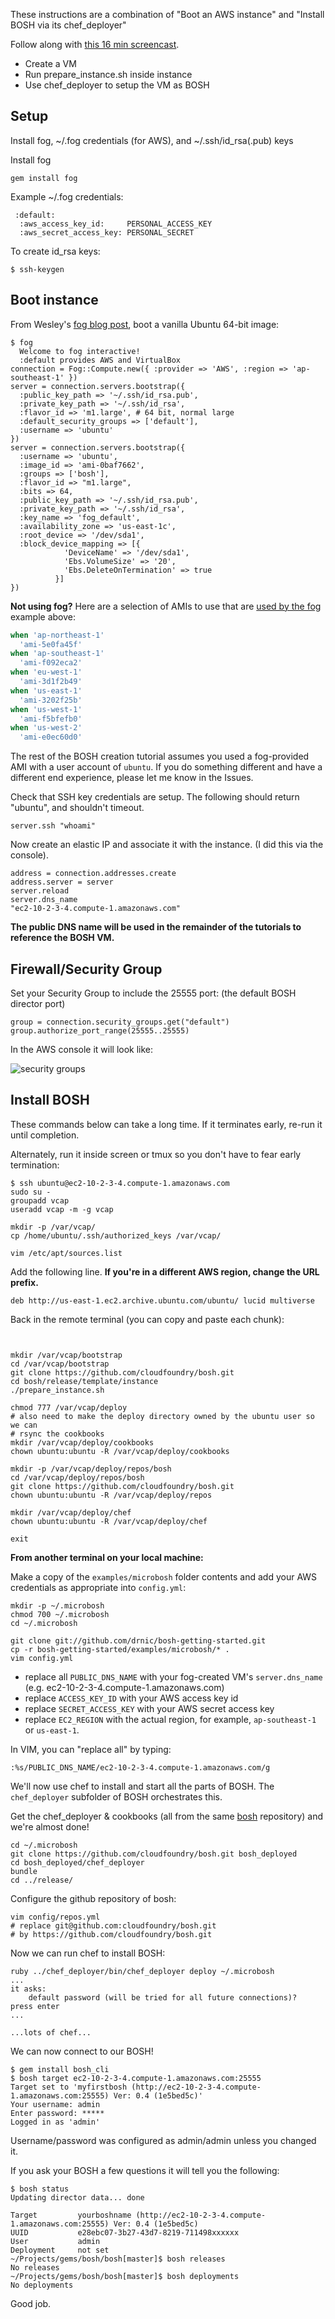 These instructions are a combination of "Boot an AWS instance" and "Install BOSH via its chef_deployer"

Follow along with [this 16 min screencast](https://vimeo.com/40484383).

* Create a VM
* Run prepare_instance.sh inside instance
* Use chef_deployer to setup the VM as BOSH

## Setup

Install fog, \~/.fog credentials (for AWS), and \~/.ssh/id_rsa(.pub) keys

Install fog

```
gem install fog
```

Example \~/.fog credentials:

```
 :default:
  :aws_access_key_id:     PERSONAL_ACCESS_KEY
  :aws_secret_access_key: PERSONAL_SECRET
```
To create id_rsa keys:

```
$ ssh-keygen
```

## Boot instance

From Wesley's [fog blog post](http://www.engineyard.com/blog/2011/spinning-up-cloud-compute-instances/ "Spinning Up Cloud Compute Instances | Engine Yard Blog"), boot a vanilla Ubuntu 64-bit image:

```
$ fog
  Welcome to fog interactive!
  :default provides AWS and VirtualBox
connection = Fog::Compute.new({ :provider => 'AWS', :region => 'ap-southeast-1' })
server = connection.servers.bootstrap({
  :public_key_path => '~/.ssh/id_rsa.pub',
  :private_key_path => '~/.ssh/id_rsa',
  :flavor_id => 'm1.large', # 64 bit, normal large
  :default_security_groups => ['default'],
  :username => 'ubuntu'
})
server = connection.servers.bootstrap({
  :username => 'ubuntu',
  :image_id => 'ami-0baf7662',
  :groups => ['bosh'],
  :flavor_id => "m1.large",
  :bits => 64,
  :public_key_path => '~/.ssh/id_rsa.pub',
  :private_key_path => '~/.ssh/id_rsa',
  :key_name => 'fog_default',
  :availability_zone => 'us-east-1c',
  :root_device => '/dev/sda1',
  :block_device_mapping => [{
            'DeviceName' => '/dev/sda1',
            'Ebs.VolumeSize' => '20',
            'Ebs.DeleteOnTermination' => true
          }]
})
```

**Not using fog?** Here are a selection of AMIs to use that are [used by the fog](https://github.com/fog/fog/blob/master/lib/fog/aws/models/compute/server.rb#L55-66) example above:

```ruby
when 'ap-northeast-1'
  'ami-5e0fa45f'
when 'ap-southeast-1'
  'ami-f092eca2'
when 'eu-west-1'
  'ami-3d1f2b49'
when 'us-east-1'
  'ami-3202f25b'
when 'us-west-1'
  'ami-f5bfefb0'
when 'us-west-2'
  'ami-e0ec60d0'
```

The rest of the BOSH creation tutorial assumes you used a fog-provided AMI with a user account of `ubuntu`. If you do something different and have a different end experience, please let me know in the Issues.

Check that SSH key credentials are setup. The following should return "ubuntu", and shouldn't timeout.

```
server.ssh "whoami"
```

Now create an elastic IP and associate it with the instance. (I did this via the console).

```
address = connection.addresses.create
address.server = server
server.reload
server.dns_name
"ec2-10-2-3-4.compute-1.amazonaws.com"
```

**The public DNS name will be used in the remainder of the tutorials to reference the BOSH VM.**

## Firewall/Security Group

Set your Security Group to include the 25555 port: (the default BOSH director port)

```
group = connection.security_groups.get("default")
group.authorize_port_range(25555..25555)
```

In the AWS console it will look like:

![security groups](https://img.skitch.com/20120414-m9g6ndg3gfjs7kdqhbp2y9a6y.png)

## Install BOSH

These commands below can take a long time. If it terminates early, re-run it until completion.

Alternately, run it inside screen or tmux so you don't have to fear early termination:

```
$ ssh ubuntu@ec2-10-2-3-4.compute-1.amazonaws.com
sudo su -
groupadd vcap 
useradd vcap -m -g vcap

mkdir -p /var/vcap/
cp /home/ubuntu/.ssh/authorized_keys /var/vcap/

vim /etc/apt/sources.list
```

Add the following line. **If you're in a different AWS region, change the URL prefix.**

```
deb http://us-east-1.ec2.archive.ubuntu.com/ubuntu/ lucid multiverse
```

Back in the remote terminal (you can copy and paste each chunk):

```


mkdir /var/vcap/bootstrap
cd /var/vcap/bootstrap
git clone https://github.com/cloudfoundry/bosh.git
cd bosh/release/template/instance
./prepare_instance.sh

chmod 777 /var/vcap/deploy
# also need to make the deploy directory owned by the ubuntu user so we can
# rsync the cookbooks
mkdir /var/vcap/deploy/cookbooks
chown ubuntu:ubuntu -R /var/vcap/deploy/cookbooks

mkdir -p /var/vcap/deploy/repos/bosh
cd /var/vcap/deploy/repos/bosh
git clone https://github.com/cloudfoundry/bosh.git
chown ubuntu:ubuntu -R /var/vcap/deploy/repos

mkdir /var/vcap/deploy/chef
chown ubuntu:ubuntu -R /var/vcap/deploy/chef

exit
```

**From another terminal on your local machine:**

Make a copy of the `examples/microbosh` folder contents and add your AWS credentials as appropriate into `config.yml`:

```
mkdir -p ~/.microbosh
chmod 700 ~/.microbosh
cd ~/.microbosh

git clone git://github.com/drnic/bosh-getting-started.git
cp -r bosh-getting-started/examples/microbosh/* .
vim config.yml
```

* replace all `PUBLIC_DNS_NAME` with your fog-created VM's `server.dns_name` (e.g. ec2-10-2-3-4.compute-1.amazonaws.com)
* replace `ACCESS_KEY_ID` with your AWS access key id
* replace `SECRET_ACCESS_KEY` with your AWS secret access key
* replace `EC2_REGION` with the actual region, for example, `ap-southeast-1` or `us-east-1`.

In VIM, you can "replace all" by typing:

```
:%s/PUBLIC_DNS_NAME/ec2-10-2-3-4.compute-1.amazonaws.com/g
```

We'll now use chef to install and start all the parts of BOSH. The `chef_deployer` subfolder of BOSH orchestrates this.

Get the chef_deployer & cookbooks (all from the same [bosh](https://github.com/cloudfoundry/bosh) repository) and we're almost done!

```
cd ~/.microbosh
git clone https://github.com/cloudfoundry/bosh.git bosh_deployed
cd bosh_deployed/chef_deployer
bundle
cd ../release/
```

Configure the github repository of bosh:
```
vim config/repos.yml
# replace git@github.com:cloudfoundry/bosh.git
# by https://github.com/cloudfoundry/bosh.git
```

Now we can run chef to install BOSH:

```
ruby ../chef_deployer/bin/chef_deployer deploy ~/.microbosh
...
it asks:
    default password (will be tried for all future connections)?
press enter
...

...lots of chef...
```

We can now connect to our BOSH!

```
$ gem install bosh_cli
$ bosh target ec2-10-2-3-4.compute-1.amazonaws.com:25555
Target set to 'myfirstbosh (http://ec2-10-2-3-4.compute-1.amazonaws.com:25555) Ver: 0.4 (1e5bed5c)'
Your username: admin
Enter password: *****
Logged in as 'admin'
```

Username/password was configured as admin/admin unless you changed it.

If you ask your BOSH a few questions it will tell you the following:

```
$ bosh status
Updating director data... done

Target         yourboshname (http://ec2-10-2-3-4.compute-1.amazonaws.com:25555) Ver: 0.4 (1e5bed5c)
UUID           e28ebc07-3b27-43d7-8219-711498xxxxxx
User           admin
Deployment     not set
~/Projects/gems/bosh/bosh[master]$ bosh releases
No releases
~/Projects/gems/bosh/bosh[master]$ bosh deployments
No deployments
```

Good job.

